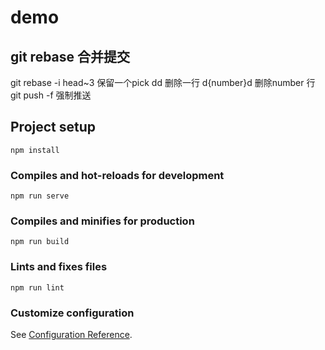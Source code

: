 # demo

## git rebase 合并提交
git rebase -i head~3
保留一个pick
dd 删除一行
d{number}d 删除number 行
git push -f 强制推送

## Project setup
```
npm install
```

### Compiles and hot-reloads for development
```
npm run serve
```

### Compiles and minifies for production
```
npm run build
```

### Lints and fixes files
```
npm run lint
```

### Customize configuration
See [Configuration Reference](https://cli.vuejs.org/config/).

